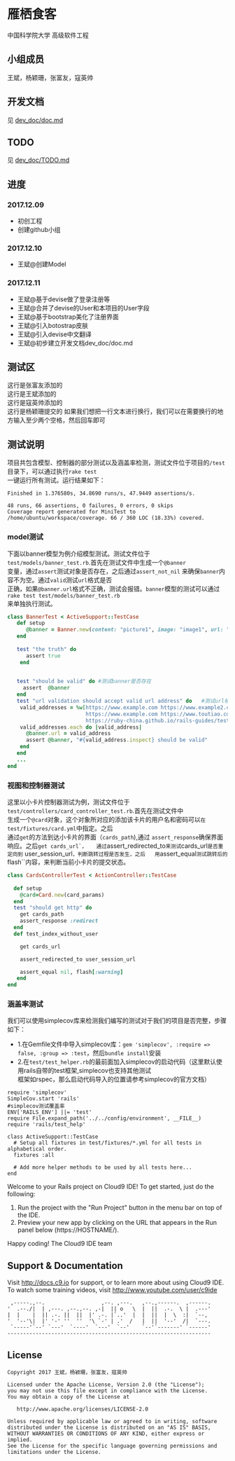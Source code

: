 雁栖食客
===============

中国科学院大学 高级软件工程

小组成员
----
王斌，杨颖珊，张富友，寇英帅</br>

开发文档
----
见 [dev_doc/doc.md](https://github.com/UCAS-MICROTEAM/Yanqishike/blob/master/dev_doc/doc.md)

TODO
----
见 [dev_doc/TODO.md](https://github.com/UCAS-MICROTEAM/Yanqishike/blob/master/dev_doc/TODO.md)

进度
-----
### 2017.12.09
* 初创工程
* 创建github小组

### 2017.12.10
* 王斌@创建Model  

### 2017.12.11
* 王斌@基于devise做了登录注册等  
* 王斌@合并了devise的User和本项目的User字段  
* 王斌@基于bootstrap美化了注册界面  
* 王斌@引入botostrap皮肤
* 王斌@引入devise中文翻译
* 王斌@初步建立开发文档dev_doc/doc.md


测试区
----
这行是张富友添加的  
这行是王斌添加的  
这行是寇英帅添加的    
这行是杨颖珊提交的
如果我们想把一行文本进行换行，我们可以在需要换行的地方输入至少两个空格，然后回车即可  
  

测试说明
----
项目共包含模型、控制器的部分测试以及涵盖率检测，测试文件位于项目的``/test``目录下，可以通过执行``rake test``  
一键运行所有测试。运行结果如下：
```
Finished in 1.376580s, 34.8690 runs/s, 47.9449 assertions/s.

48 runs, 66 assertions, 0 failures, 0 errors, 0 skips
Coverage report generated for MiniTest to /home/ubuntu/workspace/coverage. 66 / 360 LOC (18.33%) covered.
```
### model测试  

下面以banner模型为例介绍模型测试。测试文件位于``test/models/banner_test.rb``.首先在测试文件中生成一个``@banner``  
变量，通过``assert``测试对象是否存在，之后通过``assert_not_nil`` 来确保``banner``内容不为空。通过``valid``测试``url``格式是否  
正确，如果``@banner.url``格式不正确，测试会报错。``banner``模型的测试可以通过``rake test test/models/banner_test.rb``  
来单独执行测试。
```Ruby
class BannerTest < ActiveSupport::TestCase
   def setup
      @banner = Banner.new(content: "picture1", image: "image1", url: "url1")
   end
   
   test "the truth" do   
      assert true
    end

   
   test "should be valid" do #测试banner是否存在
     assert  @banner
   end
   test "url validation should accept valid url address" do   #测试url格式是否正确
    valid_addresses = %w[https://www.example.com https://www.example2.com/ 
                         https://www.example.com https://www.toutiao.com/a6403429391653536001
                         https://ruby-china.github.io/rails-guides/testing.html]
    valid_addresses.each do |valid_address|
      @banner.url = valid_address
      assert @banner, "#{valid_address.inspect} should be valid"
    end
   end
   ...
end
```
### 视图和控制器测试   

这里以小卡片控制器测试为例，测试文件位于``test/controllers/card_controller_test.rb``.首先在测试文件中  
生成一个``@card``对象，这个对象所对应的添加该卡片的用户名和密码可以``在test/fixtures/card.yml``中指定。之后  
通过``get``的方法到达小卡片的界面（``cards_path``),通过 ``assert_response``确保界面响应。之后``get cards_url`，  
通过``assert_redirected_to``来测试``cards_url``是否重定向到`` user_session_url``，判断跳转过程是否发生，之后  
用``assert_equal``测试跳转后的``flash``内容，来判断当前小卡片的提交状态。
```Ruby  
class CardsControllerTest < ActionController::TestCase
   
  def setup
    @card=Card.new(card_params)
  end
  test "should get http" do
    get cards_path
    assert_response :redirect  
  end
  def test_index_without_user

    get cards_url

    assert_redirected_to user_session_url

    assert_equal nil, flash[:warning]
   end
end
```  
### 涵盖率测试    

我们可以使用simplecov库来检测我们编写的测试对于我们的项目是否完整，步骤如下：

* 1.在Gemfile文件中导入simplecov库：``gem 'simplecov', :require => false, :group => :test``，然后``bundle install``安装
* 2.在``test/test_helper.rb``的最前面加入simplecov的启动代码（这里默认使用rails自带的test框架,simplecov也支持其他测试   
框架如rspec，那么启动代码导入的位置请参考simplecov的官方文档）  
```
require 'simplecov'
SimpleCov.start 'rails' 
#simplecov测试覆盖率
ENV['RAILS_ENV'] ||= 'test'
require File.expand_path('../../config/environment', __FILE__)
require 'rails/test_help'

class ActiveSupport::TestCase
  # Setup all fixtures in test/fixtures/*.yml for all tests in alphabetical order.
  fixtures :all

  # Add more helper methods to be used by all tests here...
end  
```


Welcome to your Rails project on Cloud9 IDE!
To get started, just do the following:

1. Run the project with the "Run Project" button in the menu bar on top of the IDE.
2. Preview your new app by clicking on the URL that appears in the Run panel below (https://HOSTNAME/).

Happy coding!
The Cloud9 IDE team

## Support & Documentation

Visit http://docs.c9.io for support, or to learn more about using Cloud9 IDE. 
To watch some training videos, visit http://www.youtube.com/user/c9ide


     ,-----.,--.                  ,--. ,---.   ,--.,------.  ,------.
    '  .--./|  | ,---. ,--.,--. ,-|  || o   \  |  ||  .-.  \ |  .---'
    |  |    |  || .-. ||  ||  |' .-. |`..'  |  |  ||  |  \  :|  `--, 
    '  '--'\|  |' '-' ''  ''  '\ `-' | .'  /   |  ||  '--'  /|  `---.
     `-----'`--' `---'  `----'  `---'  `--'    `--'`-------' `------'
    ----------------------------------------------------------------- 
    
    
License
-----------

    Copyright 2017 王斌，杨颖珊，张富友，寇英帅

    Licensed under the Apache License, Version 2.0 (the "License");
    you may not use this file except in compliance with the License.
    You may obtain a copy of the License at

       http://www.apache.org/licenses/LICENSE-2.0

    Unless required by applicable law or agreed to in writing, software
    distributed under the License is distributed on an "AS IS" BASIS,
    WITHOUT WARRANTIES OR CONDITIONS OF ANY KIND, either express or implied.
    See the License for the specific language governing permissions and
    limitations under the License.

